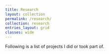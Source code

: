 ```yaml
---
title: Research
layout: collection
permalink: /research/
collection: research
entries_layout: grid
classes: wide
---
```


Following is a list of projects I did or took part of.

